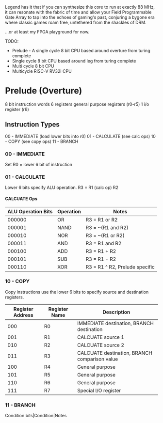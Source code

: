 Legend has it that if you can synthesize this core to run at exactly 88 MHz, it
can resonate with the fabric of time and allow your Field Programmable Gate
Array to tap into the echoes of gaming's past, conjuring a bygone era where
classic games roam free, untethered from the shackles of DRM.

...or at least my FPGA playground for now.


TODO: 

* Prelude - A single cycle 8 bit CPU based around overture from turing complete
* Single cycle 8 bit CPU based around leg from turing complete
* Multi cycle 8 bit CPU
* Multicycle RISC-V RV32I CPU


# Prelude (Overture)

8 bit instruction words
6 registers general purpose registers (r0-r5) 
1 i/o register (r6)

## Instruction Types
00 - IMMEDIATE (load lower bits into r0)
01 - CALCULATE (see calc ops)
10 - COPY (see copy ops)
11 - BRANCH

### 00 - IMMEDIATE
Set R0 = lower 6 bit of instruction

### 01 - CALCULATE
Lower 6 bits specify ALU operation. R3 = R1 (calc op) R2

#### CALCUATE Ops
ALU Operation Bits|Operation|Notes
-|-|-
000000|OR|R3 = R1 or R2
000001|NAND|R3 = ~(R1 and R2)
000010|NOR|R3 = ~(R1 or R2)
000011|AND|R3 = R1 and R2
000100|ADD|R3 = R1 + R2
000101|SUB|R3 = R1 - R2
000110|XOR|R3 = R1 ^ R2, Prelude specific

### 10 - COPY
Copy instructions use the lower 6 bits to specify source and destination registers.

Register Address|Register Name|Description
-|-|-
000|R0|IMMEDIATE destination, BRANCH destination
001|R1|CALCUATE source 1
010|R2|CALCUATE source 2
011|R3|CALCUATE destination, BRANCH comparison value
100|R4|General purpose
101|R5|General purpose
110|R6|General purpose
111|R7|Special I/O register

### 11 - BRANCH
Condition bits|Condition|Notes

